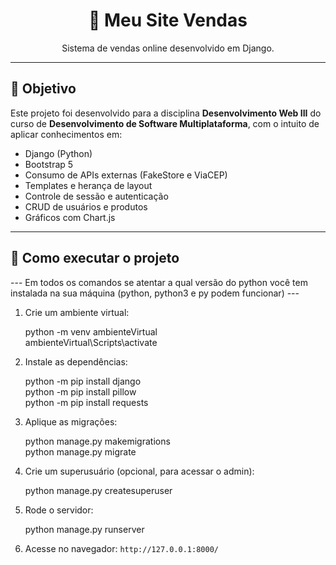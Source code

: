 <h1 align="center">🛒 Meu Site Vendas</h1>
<p align="center">
  Sistema de vendas online desenvolvido em Django.
</p>


---

## 🧠 Objetivo

Este projeto foi desenvolvido para a disciplina **Desenvolvimento Web III** do curso de **Desenvolvimento de Software Multiplataforma**, com o intuito de aplicar conhecimentos em:

- Django (Python)
- Bootstrap 5
- Consumo de APIs externas (FakeStore e ViaCEP)
- Templates e herança de layout
- Controle de sessão e autenticação
- CRUD de usuários e produtos
- Gráficos com Chart.js

---

## 🚀 Como executar o projeto

--- Em todos os comandos se atentar a qual versão do python você tem instalada na sua máquina (python, python3 e py podem funcionar) ---

1. Crie um ambiente virtual:

   python -m venv ambienteVirtual<br>
   ambienteVirtual\Scripts\activate

2. Instale as dependências:
 
   python -m pip install django<br>
   python -m pip install pillow<br> 
   python -m pip install requests

3. Aplique as migrações:
  
   python manage.py makemigrations<br>
   python manage.py migrate
 

4. Crie um superusuário (opcional, para acessar o admin):
   
   python manage.py createsuperuser
   

5. Rode o servidor:
   
   python manage.py runserver
   

6. Acesse no navegador: `http://127.0.0.1:8000/`
